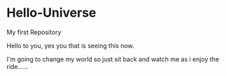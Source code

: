 # Hello-Universe
My first Repository

Hello to you, yes you that is seeing this now.

I'm going to change my world so just sit back and watch me as i enjoy the ride......
